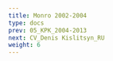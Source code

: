 ```yaml
---
title: Monro 2002-2004
type: docs
prev: 05_KPK_2004-2013
next: CV_Denis Kislitsyn_RU
weight: 6
---
```

